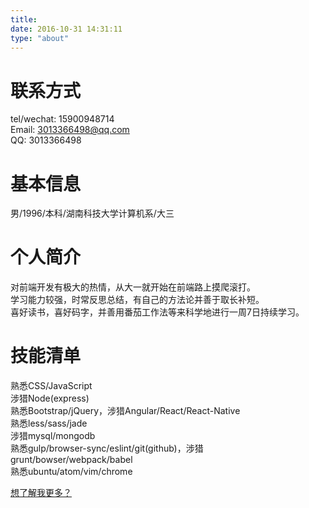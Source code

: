 ```yaml
---
title:
date: 2016-10-31 14:31:11
type: "about"
---
```


# 联系方式

tel/wechat: 15900948714  
Email: 3013366498@qq.com  
QQ: 3013366498  

# 基本信息

男/1996/本科/湖南科技大学计算机系/大三

# 个人简介

对前端开发有极大的热情，从大一就开始在前端路上摸爬滚打。  
学习能力较强，时常反思总结，有自己的方法论并善于取长补短。  
喜好读书，喜好码字，并善用番茄工作法等来科学地进行一周7日持续学习。

# 技能清单

熟悉CSS/JavaScript  
涉猎Node(express)  
熟悉Bootstrap/jQuery，涉猎Angular/React/React-Native  
熟悉less/sass/jade  
涉猎mysql/mongodb  
熟悉gulp/browser-sync/eslint/git(github)，涉猎grunt/bowser/webpack/babel  
熟悉ubuntu/atom/vim/chrome

[想了解我更多？](https://spxiaomin.github.io/resume/)
